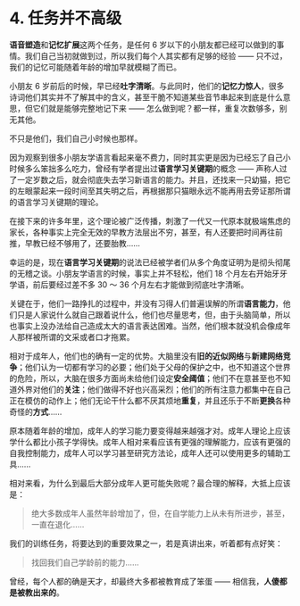 # 4. 任务并不高级

**语音塑造**和**记忆扩展**这两个任务，是任何 6 岁以下的小朋友都已经可以做到的事情。我们自己当初就做到过，所以我们每个人其实都有足够的经验 —— 只不过，我们的记忆可能随着年龄的增加早就模糊了而已。

小朋友 6 岁前后的时候，早已经**吐字清晰**。与此同时，他们的**记忆力惊人**，很多诗词他们其实并不了解其中的含义，甚至干脆不知道某些音节串起来到底是什么意思，但它们就是能够完整地记下来 —— 怎么做到呢？都一样，重复次数够多，别无其他。

不只是他们，我们自己小时候也那样。

因为观察到很多小朋友学语言看起来毫不费力，同时其实更是因为已经忘了自己小时候多么笨拙多么吃力，曾经有学者提出过**语言学习关键期**的概念 —— 声称人过了一定岁数之后，就会彻底失去学习新语言的能力。并且，还找来一只幼猫，把它的左眼蒙起来一段时间至其失明之后，再根据那只猫眼永远不能再用去旁证那所谓的语言学习关键期的理论。

在接下来的许多年里，这个理论被广泛传播，刺激了一代又一代原本就极端焦虑的家长，各种事实上完全无效的早教方法层出不穷，甚至，有人还要把时间再往前推，早教已经不够用了，还要胎教……

幸运的是，现在**语言学习关键期**的说法已经被学者们从多个角度证明为是彻头彻尾的无稽之谈。小朋友学语言的时候，事实上并不轻松，他们 18 个月左右开始牙牙学语，前后要经过差不多 30 ～ 36 个月左右才能做到彻底吐字清晰。

关键在于，他们一路挣扎的过程中，并没有习得人们普遍误解的所谓**语言能力**，他们只是人家说什么就自己跟着说什么，他们也尽量思考，但，由于头脑简单，所以也事实上没办法给自己造成太大的语言表达困难。当然，他们根本就没机会像成年人那样被所谓的文采或者口才拖累。

相对于成年人，他们也的确有一定的优势。大脑里没有**旧的近似网络**与**新建网络竞争**；他们认为一切都有学习的必要；他们处于父母的保护之中，也不知道这个世界的危险，所以，大脑在很多方面尚未给他们设定**安全阈值**；他们不在意甚至也不知道外界对他们的**关注**；他们做得不好也兴高采烈；他们的所有注意力都集中在自己正在模仿的动作上；他们无论干什么都不厌其烦地**重复**，并且还乐于不断**更换**各种奇怪的**方式**……

原本随着年龄的增加，成年人的学习能力要变得越来越强才对。成年人理论上应该学什么都比小孩子学得快。成年人相对来看应该有更强的理解能力，应该有更强的自我控制能力，成年人可以学习甚至研究方法论，成年人还可以使用更多的辅助工具……

相对来看，为什么到最后大部分成年人更可能失败呢？最合理的解释，大抵上应该是：

> 绝大多数成年人虽然年龄增加了，但，在自学能力上从未有所进步，甚至，一直在退化……

我们的训练任务，将要达到的重要效果之一，若是真讲出来，听着都有点好笑：

> 找回我们自己学龄前的能力……

曾经，每个人都的确是天才，却最终大多都被教育成了笨蛋 —— 相信我，**人傻都是被教出来的**。

